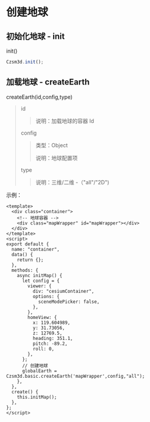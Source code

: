 <!-- 加载地球 -->

# 创建地球

## 初始化地球 - init

init()

```js
Czsm3d.init();
```

## 加载地球 - createEarth

createEarth(id,config,type)

> id
>
> > 说明：加载地球的容器 Id
> >
> config
> > 类型：Object
> >
> > 说明：地球配置项
> >
> type
> > 说明：三维/二维 -（"all"/"2D")

示例：

```vue
<template>
  <div class="container">
    <!-- 地球容器 -->
    <div class="mapWrapper" id="mapWrapper"></div>
  </div>
</template>
<script>
export default {
  name: "container",
  data() {
    return {};
  },
  methods: {
    async initMap() {
      let config = {
        viewer: {
          div: "cesiumContainer",
          options: {
            sceneModePicker: false,
          },
        },
        homeView: {
          x: 119.604989,
          y: 31.73056,
          z: 12769.5,
          heading: 351.1,
          pitch: -89.2,
          roll: 0,
        },
      };
      // 创建地球
      globalEarth = Czsm3d.basic.createEarth('mapWrapper',config,"all");
    },
  },
  create() {
    this.initMap();
  },
};
</script>
```
